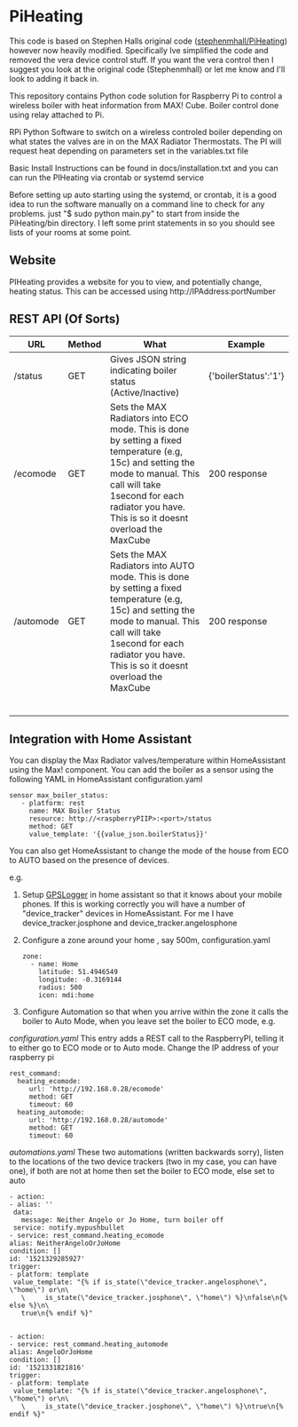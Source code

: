 # PiHeating 
This code is based on Stephen Halls original code ([stephenmhall/PiHeating](https://github.com/stephenmhall/PiHeating)) however now heavily modified. Specifically Ive simplified the code and removed the vera device control stuff. If you want the vera control then I suggest you look at the original code (Stephenmhall) or let me know and I'll look to adding it back in.



This repository contains Python code solution for Raspberry Pi to control a wireless boiler with heat information from MAX! Cube. Boiler control done using relay attached to Pi.

RPi Python Software to switch on a wireless controled boiler depending on what states the valves are in on the MAX Radiator Thermostats. The PI will request heat depending on parameters set in the variables.txt file

Basic Install Instructions can be found in docs/installation.txt and you can can run the PIHeating via crontab or systemd service



Before setting up auto starting using the systemd, or crontab, it is a good idea to run the software manually on a command line to check for any problems. just "$ sudo python main.py" to start from inside the PiHeating/bin directory. I left some print statements in so you should see lists of your rooms at some point.

## Website

PIHeating provides a website for you to view, and potentially change, heating status. This can be accessed using http://IPAddress:portNumber

## REST API (Of Sorts)

| URL       | Method | What                                                         | Example              |
| --------- | ------ | ------------------------------------------------------------ | -------------------- |
| /status   | GET    | Gives JSON string indicating boiler status (Active/Inactive) | {'boilerStatus':'1'} |
| /ecomode  | GET    | Sets the MAX Radiators into ECO mode. This is done by setting a fixed temperature (e.g, 15c) and setting the mode to manual.  This call will take 1second for each radiator you have. This is so it doesnt overload the MaxCube | 200 response         |
| /automode | GET    | Sets the MAX Radiators into AUTO mode. This is done by setting a fixed temperature (e.g, 15c) and setting the mode to manual.  This call will take 1second for each radiator you have. This is so it doesnt overload the MaxCube | 200 response         |
|           |        |                                                              |                      |
|           |        |                                                              |                      |
|           |        |                                                              |                      |
|           |        |                                                              |                      |
|           |        |                                                              |                      |
|           |        |                                                              |                      |



## Integration with Home Assistant

You can display the Max Radiator valves/temperature within HomeAssistant using the Max! component. You can add the boiler as a sensor using the following YAML in HomeAssistant configuration.yaml

```
sensor max_boiler_status:
   - platform: rest
     name: MAX Boiler Status
     resource: http://<raspberryPIIP>:<port>/status
     method: GET
     value_template: '{{value_json.boilerStatus}}'
```

You can also get HomeAssistant to change the mode of the house from ECO to AUTO based on the presence of devices. 

e.g. 

1. Setup  [GPSLogger](https://www.home-assistant.io/components/device_tracker.gpslogger/) in home assistant so that it knows about your mobile phones. If this is working correctly you will have a number of "device_tracker" devices in HomeAssistant. For me I have device_tracker.josphone and device_tracker.angelosphone

2. Configure a zone around your home , say 500m, 
   configuration.yaml

   ```
   zone:
     - name: Home
       latitude: 51.4946549
       longitude: -0.3169144
       radius: 500
       icon: mdi:home

   ```

3. Configure Automation so that when you arrive within the zone it calls the boiler to Auto Mode, when you leave set the boiler to ECO mode, e.g. 

*configuration.yaml*
This entry adds a REST call to the RaspberryPI, telling it to either go to ECO mode or to Auto mode. Change the IP address of your raspberry pi
```
rest_command:
  heating_ecomode:
     url: 'http://192.168.0.28/ecomode'
     method: GET
     timeout: 60
  heating_automode:
     url: 'http://192.168.0.28/automode'
     method: GET
     timeout: 60
```
*automations.yaml*
These two automations (written backwards sorry), listen to the locations of the two device trackers (two in my case, you can have one), if both are not at home then set the boiler to ECO mode, else set to auto

   ```
- action:
  - alias: ''
    data:
      message: Neither Angelo or Jo Home, turn boiler off
    service: notify.mypushbullet
  - service: rest_command.heating_ecomode
  alias: NeitherAngeloOrJoHome
  condition: []
  id: '1521329285927'
  trigger:
  - platform: template
    value_template: "{% if is_state(\"device_tracker.angelosphone\", \"home\") or\n\
      \     is_state(\"device_tracker.josphone\", \"home\") %}\nfalse\n{% else %}\n\
      true\n{% endif %}"


- action:
  - service: rest_command.heating_automode
  alias: AngeloOrJoHome
  condition: []
  id: '1521331821816'
  trigger:
  - platform: template
    value_template: "{% if is_state(\"device_tracker.angelosphone\", \"home\") or\n\
      \     is_state(\"device_tracker.josphone\", \"home\") %}\ntrue\n{% endif %}"
   ```
   
